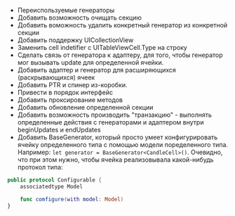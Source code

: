 - Переиспользуемые генераторы
- Добавить возможность очищать секцию
- Добавить воможность удалить конкретный генератор из конкретной секции
- Добавить поддержку UICollectionView
- Заменить cell indetifier с UITableViewCell.Type на строку
- Сделать связь от генератора к адаптеру, для того, чтобы генератор мог вызывать update для определенной ячейки.
- Добавить адаптер и генератор для расширяющихся (раскрывающихся) ячеек
- Добавить PTR и спинер из-коробки.
- Привести в порядок интерфейс
- Добавить проксирование методов
- Добавить обновление определенной секции
- Добавить возможность производить "транзакцию" - выполнять определенные действия с генераторами и адаптером внутри beginUpdates и endUpdates
- Добавить BaseGenerator, который просто умеет конфигурировать ячейку определенного типа с помощью модели поределенного типа. Например:
`let generator = BaseGenerator<CandleCell>()`. Очевидно, что при этом нужно, чтобы ячейка реализовывала какой-нибудь протокол типа:
```Swift
public protocol Configurable {
    associatedtype Model

    func comfigure(with model: Model) 
}
```
